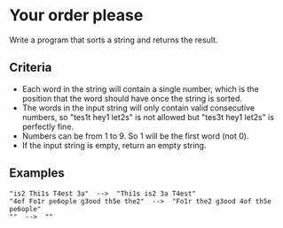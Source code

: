 # Your order please
Write a program that sorts a string and returns the result.

## Criteria
- Each word in the string will contain a single number, which is the position that the word should have once the string is sorted.  
- The words in the input string will only contain valid consecutive numbers, so "tes1t hey1 let2s" is not allowed but "tes3t hey1 let2s" is perfectly fine.  
- Numbers can be from 1 to 9. So 1 will be the first word (not 0).  
- If the input string is empty, return an empty string.

## Examples
```
"is2 Thi1s T4est 3a"  -->  "Thi1s is2 3a T4est"
"4of Fo1r pe6ople g3ood th5e the2"  -->  "Fo1r the2 g3ood 4of th5e pe6ople"
""  -->  ""
```